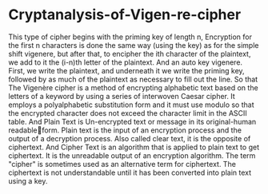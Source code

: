 # Cryptanalysis-of-Vigen-re-cipher
This type of cipher begins with the priming key of length n, Encryption for the first n characters is done the same way (using the key) as for the simple shift vigenere, but after that, to encipher the ith character of the plaintext, we add to it the (i-n)th letter of the plaintext. And an auto key vigenere. First, we write the plaintext, and underneath it we write the priming key, followed by as much of the plaintext as necessary to fill out the line. 
So that The Vigenère cipher is a method of encrypting alphabetic text based on the letters of a keyword by using a series of interwoven Caesar cipher. It employs a 
polyalphabetic substitution form and it must use modulo so that the encrypted character does not exceed the character limit in the ASCII table.
And Plain Text is Un-encrypted text or message in its original-human readableform. Plain text is the input of an encryption process and the output of a decryption process. Also called clear text, it is the opposite of ciphertext. And Cipher Text is an algorithm that is applied to plain text to get ciphertext. It is 
the unreadable output of an encryption algorithm. The term "cipher" is sometimes used as an alternative term for ciphertext. The ciphertext is not understandable until it has been converted into plain text using a key.
